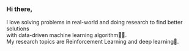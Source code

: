 ﻿### Hi there,
 
I love solving problems in real-world and doing research to find better solutions  
with data-driven machine learning algorithm💭🧠.  
My research topics are Reinforcement Learning and deep learning🤖.
